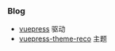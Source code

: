 ### Blog

- [vuepress](https://vuepress.vuejs.org/) 驱动
- [vuepress-theme-reco](https://vuepress-theme-reco.recoluan.com/) 主题
